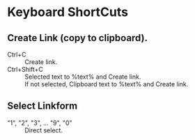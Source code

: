 Keyboard ShortCuts
====================

## Create Link (copy to clipboard).
<dl id="dl-shortcuts-create" class="variables">
  <dt>Ctrl+C</dt>
  <dd>Create link.</dd>
  <dt>Ctrl+Shift+C</dt>
  <dd>Selected text to %text% and Create link. </dd>
  <dd>If not selected, Clipboard text to %text% and Create link. </dd>
</dl>

## Select Linkform
<dl id="dl-shortcuts-select" class="variables">
  <dt>"1", "2", "3", ... "9", "0"</dt>
  <dd>Direct select.</dd>
</dl>


